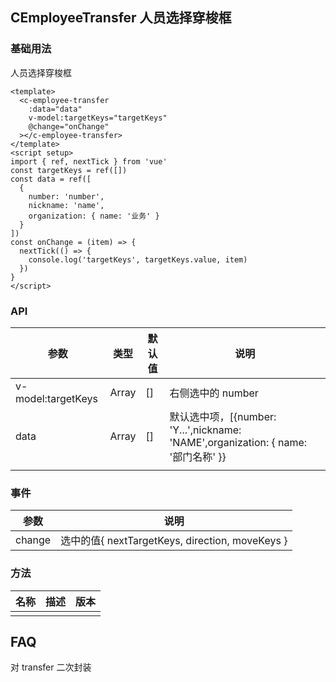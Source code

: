 ## CEmployeeTransfer 人员选择穿梭框

### 基础用法

人员选择穿梭框

```vue demo
<template>
  <c-employee-transfer
    :data="data"
    v-model:targetKeys="targetKeys"
    @change="onChange"
  ></c-employee-transfer>
</template>
<script setup>
import { ref, nextTick } from 'vue'
const targetKeys = ref([])
const data = ref([
  {
    number: 'number',
    nickname: 'name',
    organization: { name: '业务' }
  }
])
const onChange = (item) => {
  nextTick(() => {
    console.log('targetKeys', targetKeys.value, item)
  })
}
</script>
```

### API

| 参数               | 类型  | 默认值 | 说明                                                                              |
| ------------------ | ----- | ------ | --------------------------------------------------------------------------------- |
| v-model:targetKeys | Array | []     | 右侧选中的 number                                                                 |
| data               | Array | []     | 默认选中项，[{number: 'Y...',nickname: 'NAME',organization: { name: '部门名称' }} |
|                    |

### 事件

| 参数   | 说明                                            |
| ------ | ----------------------------------------------- |
| change | 选中的值{ nextTargetKeys, direction, moveKeys } |

### 方法

| 名称 | 描述 | 版本 |
| ---- | ---- | ---- |
|      |      |      |

## FAQ

对 transfer 二次封装
